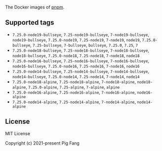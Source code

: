 The Docker images of [pnpm](https://pnpm.io).

## Supported tags

- `7.25.0-node19-bullseye`, `7.25-node19-bullseye`, `7-node19-bullseye`, `node19-bullseye`, `7.25.0-node19`, `7.25-node19`, `7-node19`, `node19`, `7.25.0-bullseye`, `7.25-bullseye`, `7-bullseye`, `bullseye`, `7.25.0`, `7.25`, `7`
- `7.25.0-node18-bullseye`, `7.25-node18-bullseye`, `7-node18-bullseye`, `node18-bullseye`, `7.25.0-node18`, `7.25-node18`, `7-node18`, `node18`
- `7.25.0-node16-bullseye`, `7.25-node16-bullseye`, `7-node16-bullseye`, `node16-bullseye`, `7.25.0-node16`, `7.25-node16`, `7-node16`, `node16`
- `7.25.0-node14-bullseye`, `7.25-node14-bullseye`, `7-node14-bullseye`, `node14-bullseye`, `7.25.0-node14`, `7.25-node14`, `7-node14`, `node14`
- `7.25.0-node18-alpine`, `7.25-node18-alpine`, `7-node18-alpine`, `node18-alpine`, `7.25.0-alpine`, `7.25-alpine`, `7-alpine`, `alpine`
- `7.25.0-node16-alpine`, `7.25-node16-alpine`, `7-node16-alpine`, `node16-alpine`
- `7.25.0-node14-alpine`, `7.25-node14-alpine`, `7-node14-alpine`, `node14-alpine`

## License

MIT License

Copyright (c) 2021-present Pig Fang
